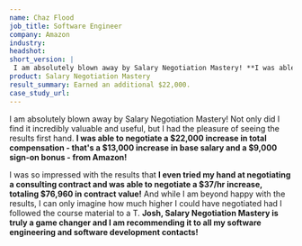 ```yaml
---
name: Chaz Flood
job_title: Software Engineer
company: Amazon
industry: 
headshot:
short_version: |
 I am absolutely blown away by Salary Negotiation Mastery! **I was able to negotiate a $22,000 increase in total compensation - that's a $13,000 increase in base salary and a $9,000 sign-on bonus - from Amazon!** 
product: Salary Negotiation Mastery
result_summary: Earned an additional $22,000.
case_study_url:
---
```


I am absolutely blown away by Salary Negotiation Mastery! Not only did I find it incredibly valuable and useful, but I had the pleasure of seeing the results first hand. **I was able to negotiate a $22,000 increase in total compensation - that's a $13,000 increase in base salary and a $9,000 sign-on bonus - from Amazon!** 

I was so impressed with the results that **I even tried my hand at negotiating a consulting contract and was able to negotiate a $37/hr increase, totaling $76,960 in contract value!** And while I am beyond happy with the results, I can only imagine how much higher I could have negotiated had I followed the course material to a T. **Josh, Salary Negotiation Mastery is truly a game changer and I am recommending it to all my software engineering and software development contacts!** 